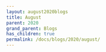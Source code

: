 ```yaml
---
layout: august2020blogs
title: August
parent: 2020
grand_parent: Blogs
has_children: true
permalink: /docs/blogs/2020/august/
---
```

